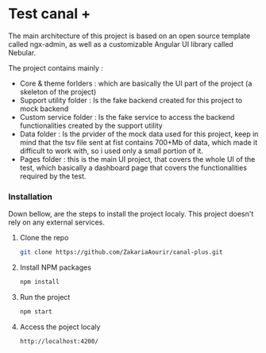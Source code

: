 # Test canal +

The main architecture of this project is based on an open source template called ngx-admin, as well as a customizable Angular UI library called Nebular.

The project contains mainly :

-   Core & theme forlders : which are basically the UI part of the project (a skeleton of the project)
-   Support utility folder : Is the fake backend created for this project to mock backend
-   Custom service folder : Is the fake service to access the backend functionalities created by the support utility
-   Data folder : Is the prvider of the mock data used for this project, keep in mind that the tsv file sent at fist contains 700+Mb of data, which made it difficult to work with, so i used only a small portion of it.
-   Pages folder : this is the main UI project, that covers the whole UI of the test, which basically a dashboard page that covers the functionalities required by the test.

### Installation

Down bellow, are the steps to install the project localy. This project doesn't rely on any external services.

1. Clone the repo
    ```sh
    git clone https://github.com/ZakariaAourir/canal-plus.git
    ```
2. Install NPM packages
    ```sh
    npm install
    ```
3. Run the project
    ```sh
    npm start
    ```
4. Access the poject localy
    ```sh
    http://localhost:4200/
    ```
